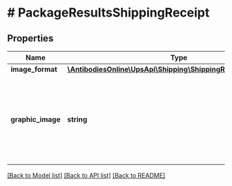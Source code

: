 # # PackageResultsShippingReceipt

## Properties

Name | Type | Description | Notes
------------ | ------------- | ------------- | -------------
**image_format** | [**\AntibodiesOnline\UpsApi\Shipping\ShippingReceiptImageFormat**](ShippingReceiptImageFormat.md) |  |
**graphic_image** | **string** | Base 64 encoded receipt in HTML format.    Applicable only for ShipmentResponse and ShipAcceptResponse.  The receipt image is only returned for the first 5 packages. |

[[Back to Model list]](../../README.md#models) [[Back to API list]](../../README.md#endpoints) [[Back to README]](../../README.md)
